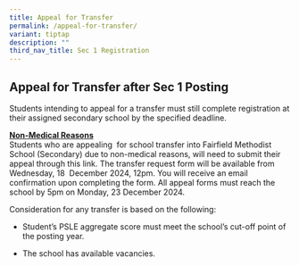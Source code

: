 ```yaml
---
title: Appeal for Transfer
permalink: /appeal-for-transfer/
variant: tiptap
description: ""
third_nav_title: Sec 1 Registration
---
```

<h2>Appeal for Transfer after Sec 1 Posting</h2>
<p>Students intending to appeal for a transfer must still complete registration
at their assigned secondary school by the specified deadline.</p>
<p><strong><u>Non-Medical Reasons</u></strong>
<br>Students who are appealing&nbsp; for school transfer into Fairfield Methodist
School (Secondary) due to non-medical reasons, will need to submit their
appeal through this link. The transfer request form will be available from
Wednesday, 18&nbsp; December 2024, 12pm. You will receive an email confirmation
upon completing the form. All appeal forms must reach the school by 5pm
on Monday, 23 December 2024.</p>
<p>Consideration for any transfer is based on the following:&nbsp;</p>
<ul data-tight="true" class="tight">
<li>
<p>Student’s PSLE aggregate score must meet the school’s cut-off point of
the posting year.&nbsp;</p>
</li>
<li>
<p>The school has available vacancies.&nbsp;</p>
</li>
</ul>
<p></p>